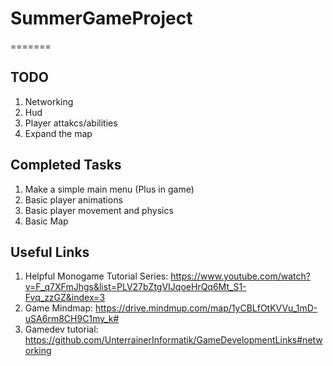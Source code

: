 # SummerGameProject
=======
## TODO
1. Networking
2. Hud
3. Player attakcs/abilities
4. Expand the map
## Completed Tasks
1. Make a simple main menu (Plus in game)
2. Basic player animations
3. Basic player movement and physics
4. Basic Map
## Useful Links
1. Helpful Monogame Tutorial Series: https://www.youtube.com/watch?v=F_q7XFmJhgs&list=PLV27bZtgVIJqoeHrQq6Mt_S1-Fvq_zzGZ&index=3
2. Game Mindmap: https://drive.mindmup.com/map/1yCBLfOtKVVu_1mD-uSA6rm8CH9C1my_k#
3. Gamedev tutorial: https://github.com/UnterrainerInformatik/GameDevelopmentLinks#networking
